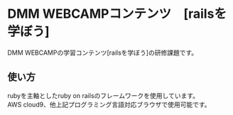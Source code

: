 # DMM WEBCAMPコンテンツ　[railsを学ぼう]   
DMM WEBCAMPの学習コンテンツ[railsを学ぼう]の研修課題です。  

## 使い方  
rubyを主軸としたruby on railsのフレームワークを使用しています。  
AWS cloud9、他上記プログラミング言語対応ブラウザで使用可能です。
